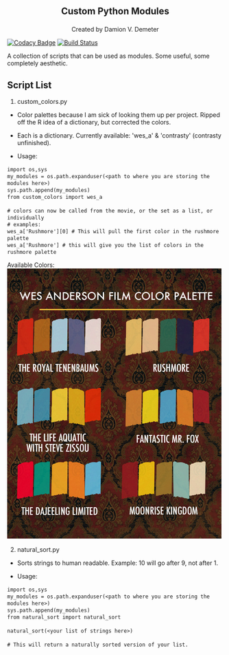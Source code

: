 ## <p align="center">Custom Python Modules</p>   
<p align="center"> Created by Damion V. Demeter</p>   

[![Codacy Badge](https://api.codacy.com/project/badge/Grade/b7521b9839c6464e9f70bb7c5b70d6e0)](https://app.codacy.com/app/iamdamion/my_modules?utm_source=github.com&utm_medium=referral&utm_content=iamdamion/my_modules&utm_campaign=Badge_Grade_Dashboard)
[![Build Status](https://travis-ci.org/iamdamion/my_modules.svg?branch=master)](https://travis-ci.org/iamdamion/my_modules)    

A collection of scripts that can be used as modules. Some useful, some completely aesthetic.

## Script List ##
1. custom_colors.py   

* Color palettes because I am sick of looking them up per project. Ripped off the R idea of a dictionary, but corrected the colors.   
* Each is a dictionary. Currently available: 'wes_a' & 'contrasty' (contrasty unfinished).   

* Usage:   
 ```
 import os,sys
 my_modules = os.path.expanduser(<path to where you are storing the modules here>)
 sys.path.append(my_modules)
 from custom_colors import wes_a

 # colors can now be called from the movie, or the set as a list, or individually
 # examples:
 wes_a['Rushmore'][0] # This will pull the first color in the rushmore palette
 wes_a['Rushmore'] # this will give you the list of colors in the rushmore palette
 ```

Available Colors:     
![](https://github.com/iamdamion/my_modules/blob/master/wes_color_palettes.jpg) 

2. natural_sort.py   
  * Sorts strings to human readable. Example: 10 will go after 9, not after 1.

 * Usage:
 ```
 import os,sys
 my_modules = os.path.expanduser(<path to where you are storing the modules here>)
 sys.path.append(my_modules)
 from natural_sort import natural_sort

 natural_sort(<your list of strings here>)

 # This will return a naturally sorted version of your list. 
 ```   
     

